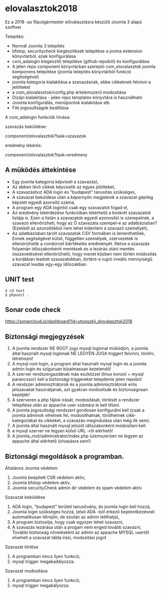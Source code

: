 # elovalasztok2018
Ez a 2018 -as főpolgármester előválasztásra készülő Joomla 3 alapú szoftver


Telepités:
- Normál Joomla 3 telepités
- bfstop, securitycheck kiegészitések telepitése a jooma extension könyvtárból, ezek konfigurálása
- com_adalogin kiegészitő telepitése (github repoból) és konfigurálása
- A jelen repo component könyvtárban szerepló com_elovalasztok joomla komponens telepitése (joomla telepités könyvtárból funkció segitségével)
- joomla kategoria kialakitása a szavazásnak, ebbe cikkeknek felvinni a jelölteket
- a com_elovalasztok/config.php értelemszerű modosítása
- Dizájn kialakitása - jelen repo templates könyvtára is használható
- Joomla konfigurálás, menüpontok kialakitása stb
- File jogosultságok beállítása

A com_adalogin funkciók hívása:

szavazás beküldése:

component/elovalasztok?task=szavazok

eredmény lekérés:

component/elovalasztok?task=eredmeny


A müködés áttekintése
---------------------

- Egy joomla kategoria képviseli a szavazást,
- Az ebben lévő cikkek képviselik az egyes jelölteket,
- A szavazáshoz ADA login és "budapest" tanusitás szükséges,
- A szavazat beküldése után a képernyőn megjelenik a szavazat gépileg képzett egyedi azonsító száma,
- A program egy ADA logintól csak egy szavazatot fogad el,
- Az eredmény lekérdezése funkcióban lekérhető a konkrét szavazatok listája is. Ezen a listán a szavazatok egyedi azonosítói is szerepelnek, a szavazó ellenőrizheti, hogy az Ő szavazata szerepel-e az adatbázisban? (Ezekből az azonoítókból nem lehet kideriteni a szavazó személyét),
- Az adatbázisban tárolt szavazatok CSV formában is lementhetőek, Ennek segitségével külső, független személyek, szervezetek is ellenörizhetik a condorcet kiértékelés eredményét. Illetve a szavazás folyamán idöszakonkénti mentések és a lezárás utáni mentés összevetésével ellenörizhető, hogy menet közben nem történ módosítás a korábban leadott szavazatokban, történt-e iugró irreális mennyiségű szavazat leadás egy-egy időszakban.
 

UNIT test
---------


```
$ cd test
$ phpunit .
```

Sonar code check
----------------

https://sonarcloud.io/dashboard?id=utopszkij_elovalasztok2018

Biztonsági megjegyzések
-----------------------

1. A joomla rendszer NE ROOT jogú mysql loginnal müködjön, a joomla által használt mysql loginnak NE LEGYEN JOGA triggert felvinni, törölni, létrehozni!
2. A mysql root login, a program által használt mysql login és a joomla admin login és sziguruan bizalmassan kezelendő!
3. A szerver rendszergazdának más eszközzel (linux konzol + mysql parancssor) kell a biztonsági triggereket telepítenie jelen repoból
4. A rendszer adminisztrátorok és a joomla adminisztrátorok erős jelszavakat használjanak, azt gyakran modosítsák és biztonságosan kezeljék!
5. A szerveren a php fájlok irását, modosítását, törlését a rendszer telepítése után az appache user számára le kell tiltani.
6. A joomla jogosultsági rendszert gondosan konfigurálni kell (csak a joomla adminok vihetnek fel, modosithatnak, törölhetnek cikk-kategoriákat és cikkeket, a szavazás megindulása után még ők sem).
7. A joomla által használt mysql jelszót időszakonként módosítani kell.
8. a mysql szerver ne legyen külső URL -ről elérhető!
9. A joomla_root/administrator/index.php üzemszerüen ne legyen az appache által elérhető (olvasásra sem!)


Biztonsági megoldások a programban.
-----------------------------------

Általános Joomla védelem

1. Joomla beépített CSR védelem aktív,
2. Joomla bfstop védelem aktív,
3. Joomla securityCheck admin dir védelem és spam védelem aktív


Szavazat beküldése

1. ADA login, "budapest" területi tanusitvány, és joomla login  kell hozzá,
2. Joomla login szükséges hozzá, (első ADA -ból érkező bejelentkezésnél automatikusan létrejön, de ezután az admin letilhatja),
3. A program biztositja, hogy csak egyszer lehet szavazni,
4. A szavazás lezárása után a progam nem enged tovább szavazni, További biztonság növelésként az admin az appache MYSQL usertől elveheti a szavazat tábla írási, modositási jogot

Szavazat törlése

1. A programban nincs ilyen funkció,
2. mysql trigger megakadályozza.

Szavazat modosítása

1. A programban nincs ilyen funkció,
2. mysql trigger megakályozza



